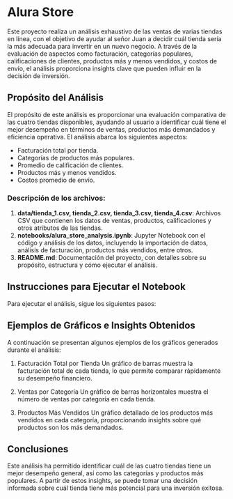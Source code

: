 # Alura Store

Este proyecto realiza un análisis exhaustivo de las ventas de varias tiendas en línea, con el objetivo de ayudar al señor Juan a decidir cuál tienda sería la más adecuada para invertir en un nuevo negocio. A través de la evaluación de aspectos como facturación, categorías populares, calificaciones de clientes, productos más y menos vendidos, y costos de envío, el análisis proporciona insights clave que pueden influir en la decisión de inversión.

## Propósito del Análisis

El propósito de este análisis es proporcionar una evaluación comparativa de las cuatro tiendas disponibles, ayudando al usuario a identificar cuál tiene el mejor desempeño en términos de ventas, productos más demandados y eficiencia operativa. El análisis abarca los siguientes aspectos:

- Facturación total por tienda.
- Categorías de productos más populares.
- Promedio de calificación de clientes.
- Productos más y menos vendidos.
- Costos promedio de envío.

### Descripción de los archivos:

1. **data/tienda_1.csv, tienda_2.csv, tienda_3.csv, tienda_4.csv**: Archivos CSV que contienen los datos de ventas, productos, calificaciones y otros atributos de las tiendas.
2. **notebooks/alura_store_analysis.ipynb**: Jupyter Notebook con el código y análisis de los datos, incluyendo la importación de datos, análisis de facturación, productos más vendidos, entre otros.
3. **README.md**: Documentación del proyecto, con detalles sobre su propósito, estructura y cómo ejecutar el análisis.

## Instrucciones para Ejecutar el Notebook

Para ejecutar el análisis, sigue los siguientes pasos:


## Ejemplos de Gráficos e Insights Obtenidos
A continuación se presentan algunos ejemplos de los gráficos generados durante el análisis:

1. Facturación Total por Tienda
Un gráfico de barras muestra la facturación total de cada tienda, lo que permite comparar rápidamente su desempeño financiero.


2. Ventas por Categoría
Un gráfico de barras horizontales muestra el número de ventas por categoría en cada tienda.


3. Productos Más Vendidos
Un gráfico detallado de los productos más vendidos en cada categoría, proporcionando insights sobre qué productos son los más demandados.


## Conclusiones
Este análisis ha permitido identificar cuál de las cuatro tiendas tiene un mejor desempeño general, así como las categorías y productos más populares. A partir de estos insights, se puede tomar una decisión informada sobre cuál tienda tiene más potencial para una inversión exitosa.

